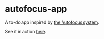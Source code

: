 # autofocus-app

A to-do app inspired by [the Autofocus system](http://markforster.squarespace.com/autofocus-system/).

See it in action [here](https://gabaa.github.io/autofocus-app/).
